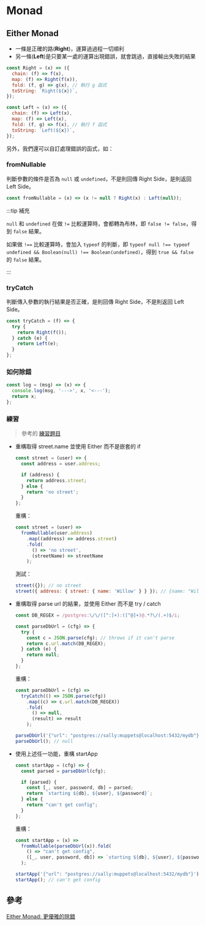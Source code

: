 # Monad

## Either Monad

- 一條是正確的路(**Right**)，運算過過程一切順利
- 另一條(**Left**)是只要某一處的運算出現錯誤，就會跳過，直接輸出失敗的結果

```js
const Right = (x) => ({
  chain: (f) => f(x),
  map: (f) => Right(f(x)),
  fold: (f, g) => g(x), // 執行 g 函式
  toString: `Right(${x})`,
});

const Left = (x) => ({
  chain: (f) => Left(x),
  map: (f) => Left(x),
  fold: (f, g) => f(x), // 執行 f 函式
  toString: `Left(${x})`,
});
```

另外，我們還可以自訂處理錯誤的函式，如：

### fromNullable

判斷參數的條件是否為 `null` 或 `undefined`，不是則回傳 Right Side，是則返回 Left Side。

```js
const fromNullable = (x) => (x != null ? Right(x) : Left(null));
```

:::tip 補充

`null` 和 `undefined` 在做 `!=` 比較運算時，會都轉為布林，即 `false != false`，得到 `false` 結果。

如果做 `!==` 比較運算時，會加入 `typeof` 的判斷，即 `typeof null !== typeof undefined && Boolean(null) !== Boolean(undefined)`，得到 `true && false` 的 `false` 結果。

:::

### tryCatch

判斷傳入參數的執行結果是否正確，是則回傳 Right Side，不是則返回 Left Side。

```js
const tryCatch = (f) => {
  try {
    return Right(f());
  } catch (e) {
    return Left(e);
  }
};
```

### 如何除錯

```js
const log = (msg) => (x) => {
  console.log(msg, '--->', x, '<---');
  return x;
};
```

### 練習

> 參考的 [練習題目](https://codepen.io/drboolean/pen/xgoeWR?editors=1011)

- 重構取得 street.name 並使用 Either 而不是嵌套的 if

  ```js
  const street = (user) => {
    const address = user.address;

    if (address) {
      return address.street;
    } else {
      return 'no street';
    }
  };
  ```

  重構：

  ```js
  const street = (user) =>
    fromNullable(user.address)
      .map((address) => address.street)
      .fold(
        () => 'no street',
        (streetName) => streetName
      );
  ```

  測試：

  ```js
  street({}); // no street
  street({ address: { street: { name: 'Willow' } } }); // {name: "Willow"}
  ```

- 重構取得 parse url 的結果，並使用 Either 而不是 try / catch

  ```js
  const DB_REGEX = /postgres:\/\/([^:]+):([^@]+)@.*?\/(.+)$/i;

  const parseDbUrl = (cfg) => {
    try {
      const c = JSON.parse(cfg); // throws if it can't parse
      return c.url.match(DB_REGEX);
    } catch (e) {
      return null;
    }
  };
  ```

  重構：

  ```js
  const parseDbUrl = (cfg) =>
    tryCatch(() => JSON.parse(cfg))
      .map((c) => c.url.match(DB_REGEX))
      .fold(
        () => null,
        (result) => result
      );

  parseDbUrl('{"url": "postgres://sally:muppets@localhost:5432/mydb"}')[1]; // sally
  parseDbUrl(); // null
  ```

- 使用上述任一功能，重構 startApp

  ```js
  const startApp = (cfg) => {
    const parsed = parseDbUrl(cfg);

    if (parsed) {
      const [_, user, password, db] = parsed;
      return `starting ${db}, ${user}, ${password}`;
    } else {
      return "can't get config";
    }
  };
  ```

  重構：

  ```js
  const startApp = (x) =>
    fromNullable(parseDbUrl(x)).fold(
      () => "can't get config",
      ([_, user, password, db]) => `starting ${db}, ${user}, ${password}`
    );

  startApp('{"url": "postgres://sally:muppets@localhost:5432/mydb"}'); // starting mydb, sally, muppets
  startApp(); // can't get config
  ```

## 參考

[Either Monad: 更優雅的除錯](https://ithelp.ithome.com.tw/articles/10245416)
